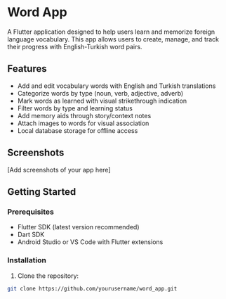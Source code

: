 # Word App

A Flutter application designed to help users learn and memorize foreign language vocabulary. This app allows users to create, manage, and track their progress with English-Turkish word pairs.

## Features

- Add and edit vocabulary words with English and Turkish translations
- Categorize words by type (noun, verb, adjective, adverb)
- Mark words as learned with visual strikethrough indication
- Filter words by type and learning status
- Add memory aids through story/context notes
- Attach images to words for visual association
- Local database storage for offline access

## Screenshots

[Add screenshots of your app here]

## Getting Started

### Prerequisites

- Flutter SDK (latest version recommended)
- Dart SDK
- Android Studio or VS Code with Flutter extensions

### Installation

1. Clone the repository:
```bash
git clone https://github.com/yourusername/word_app.git
